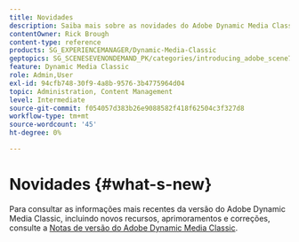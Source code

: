 ```yaml
---
title: Novidades
description: Saiba mais sobre as novidades do Adobe Dynamic Media Classic por meio das notas de versão atuais.
contentOwner: Rick Brough
content-type: reference
products: SG_EXPERIENCEMANAGER/Dynamic-Media-Classic
geptopics: SG_SCENESEVENONDEMAND_PK/categories/introducing_adobe_scene7
feature: Dynamic Media Classic
role: Admin,User
exl-id: 94cfb748-30f9-4a8b-9576-3b4775964d04
topic: Administration, Content Management
level: Intermediate
source-git-commit: f054057d383b26e9088582f418f62504c3f327d8
workflow-type: tm+mt
source-wordcount: '45'
ht-degree: 0%

---
```


# Novidades {#what-s-new}

Para consultar as informações mais recentes da versão do Adobe Dynamic Media Classic, incluindo novos recursos, aprimoramentos e correções, consulte a [Notas de versão do Adobe Dynamic Media Classic](https://experienceleague.adobe.com/en/docs/dynamic-media-developer-resources/release-notes/s7rn2017).

